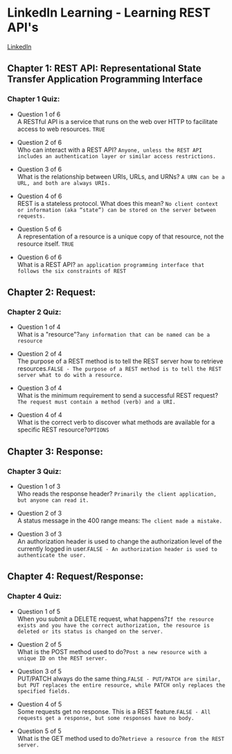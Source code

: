 # LinkedIn Learning - Learning REST API's

[LinkedIn](https://www.linkedin.com/learning/learning-rest-apis)

## Chapter 1: REST API: Representational State Transfer Application Programming Interface

### Chapter 1 Quiz:

- Question 1 of 6<br>
  A RESTful API is a service that runs on the web over HTTP to facilitate access to web resources. `TRUE`

- Question 2 of 6<br>
  Who can interact with a REST API? `Anyone, unless the REST API includes an authentication layer or similar access restrictions.`

- Question 3 of 6<br>
  What is the relationship between URIs, URLs, and URNs?
  `A URN can be a URL, and both are always URIs.`

- Question 4 of 6<br>
  REST is a stateless protocol. What does this mean?
  `No client context or information (aka “state”) can be stored on the server between requests.`

- Question 5 of 6<br>
  A representation of a resource is a unique copy of that resource, not the resource itself.
  `TRUE`

- Question 6 of 6<br>
  What is a REST API? `an application programming interface that follows the six constraints of REST`

## Chapter 2: Request:

### Chapter 2 Quiz:

- Question 1 of 4<br>
  What is a "resource"?`any information that can be named can be a resource`

- Question 2 of 4<br>
  The purpose of a REST method is to tell the REST server how to retrieve resources.`FALSE - The purpose of a REST method is to tell the REST server what to do with a resource.`

- Question 3 of 4<br>
  What is the minimum requirement to send a successful REST request?`The request must contain a method (verb) and a URI.`

- Question 4 of 4<br>
  What is the correct verb to discover what methods are available for a specific REST resource?`OPTIONS`

## Chapter 3: Response:

### Chapter 3 Quiz:

- Question 1 of 3<br>
  Who reads the response header? `Primarily the client application, but anyone can read it.`

- Question 2 of 3<br>
  A status message in the 400 range means: `The client made a mistake.`

- Question 3 of 3<br>
  An authorization header is used to change the authorization level of the currently logged in user.`FALSE - An authorization header is used to authenticate the user.`

## Chapter 4: Request/Response:

### Chapter 4 Quiz:

- Question 1 of 5<br>
  When you submit a DELETE request, what happens?`If the resource exists and you have the correct authorization, the resource is deleted or its status is changed on the server.`

- Question 2 of 5<br>
  What is the POST method used to do?`Post a new resource with a unique ID on the REST server.`

- Question 3 of 5<br>
  PUT/PATCH always do the same thing.`FALSE - PUT/PATCH are similar, but PUT replaces the entire resource, while PATCH only replaces the specified fields.`

- Question 4 of 5<br>
  Some requests get no response. This is a REST feature.`FALSE - All requests get a response, but some responses have no body.`

- Question 5 of 5<br>
  What is the GET method used to do?`Retrieve a resource from the REST server.`
